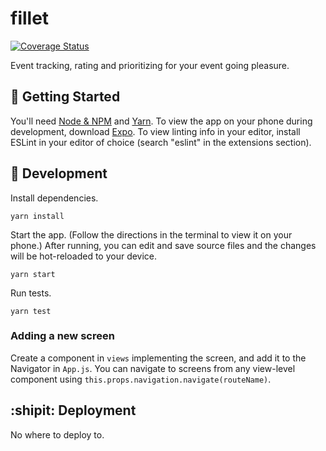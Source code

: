 fillet
===================
[![Coverage Status](https://coveralls.io/repos/github/chadlagore/fillet/badge.svg?branch=jordan%2Ftests)](https://coveralls.io/github/chadlagore/fillet?branch=jordan%2Ftests)

Event tracking, rating and prioritizing for your event going pleasure.


## :running: Getting Started

You'll need [Node & NPM](https://nodejs.org/en/) and [Yarn](https://yarnpkg.com/en/docs/install). To view the app on your phone during development, download [Expo](https://expo.io/). To view linting info in your editor, install ESLint in your editor of choice (search "eslint" in the extensions section).

## :construction_worker: Development

Install dependencies.
```
yarn install
```

Start the app. (Follow the directions in the terminal to view it on your phone.) After running, you can edit and save source files and the changes will be hot-reloaded to your device.
```
yarn start
```

Run tests.
```
yarn test
```

### Adding a new screen
Create a component in `views` implementing the screen, and add it to the Navigator in `App.js`. You can navigate to screens from any view-level component using `this.props.navigation.navigate(routeName)`.

## :shipit: Deployment

No where to deploy to.
